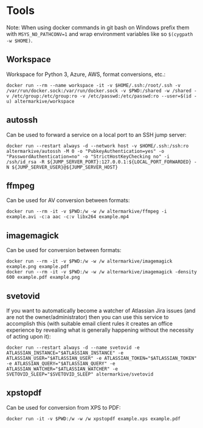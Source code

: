 # Tools

Note: When using docker commands in git bash on Windows prefix them with `MSYS_NO_PATHCONV=1` and wrap environment variables like so `$(cygpath -w $HOME)`.


## Workspace

Workspace for Python 3, Azure, AWS, format conversions, etc.:

    docker run --rm --name workspace -it -v $HOME/.ssh:/root/.ssh -v /var/run/docker.sock:/var/run/docker.sock -v $PWD:/shared -w /shared -v /etc/group:/etc/group:ro -v /etc/passwd:/etc/passwd:ro --user=$(id -u) altermarkive/workspace


## autossh

Can be used to forward a service on a local port to an SSH jump server:

    docker run --restart always -d --network host -v $HOME/.ssh:/ssh:ro altermarkive/autossh -M 0 -o "PubkeyAuthentication=yes" -o "PasswordAuthentication=no" -o "StrictHostKeyChecking no" -i /ssh/id_rsa -R ${JUMP_SERVER_PORT}:127.0.0.1:${LOCAL_PORT_FORWARDED} -N ${JUMP_SERVER_USER}@${JUMP_SERVER_HOST}


## ffmpeg

Can be used for AV conversion between formats:

    docker run --rm -it -v $PWD:/w -w /w altermarkive/ffmpeg -i example.avi -c:a aac -c:v libx264 example.mp4


## imagemagick

Can be used for conversion between formats:

    docker run --rm -it -v $PWD:/w -w /w altermarkive/imagemagick example.png example.pdf
    docker run --rm -it -v $PWD:/w -w /w altermarkive/imagemagick -density 600 example.pdf example.png


## svetovid

If you want to automatically become a watcher of Atlassian Jira issues (and are not the owner/administrator) then you can use this service to accomplish this (with suitable email client rules it creates an office experience by revealing what is generally happening without the necessity of acting upon it):

    docker run --restart always -d --name svetovid -e ATLASSIAN_INSTANCE="$ATLASSIAN_INSTANCE" -e ATLASSIAN_USER="$ATLASSIAN_USER" -e ATLASSIAN_TOKEN="$ATLASSIAN_TOKEN" -e ATLASSIAN_QUERY="$ATLASSIAN_QUERY" -e ATLASSIAN_WATCHER="$ATLASSIAN_WATCHER" -e SVETOVID_SLEEP="$SVETOVID_SLEEP" altermarkive/svetovid


## xpstopdf

Can be used for conversion from XPS to PDF:

    docker run -it -v $PWD:/w -w /w xpstopdf example.xps example.pdf
